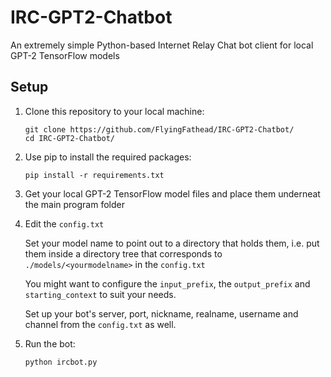 # IRC-GPT2-Chatbot
An extremely simple Python-based Internet Relay Chat bot client for local GPT-2 TensorFlow models

## Setup

1. Clone this repository to your local machine:
    ```
    git clone https://github.com/FlyingFathead/IRC-GPT2-Chatbot/
    cd IRC-GPT2-Chatbot/
    ```

4. Use pip to install the required packages:
    ```
    pip install -r requirements.txt
    ```

5. Get your local GPT-2 TensorFlow model files and place them underneat the main program folder 

6. Edit the `config.txt`

    Set your model name to point out to a directory that holds them, i.e. put them inside a directory tree that corresponds to `./models/<yourmodelname>` in the `config.txt`

    You might want to configure the `input_prefix`, the `output_prefix` and `starting_context` to suit your needs.
    
    Set up your bot's server, port, nickname, realname, username and channel from the `config.txt` as well.    

7. Run the bot:
    ```
    python ircbot.py
    ```
